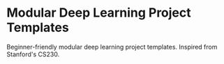 # Modular Deep Learning Project Templates

Beginner-friendly modular deep learning project templates. Inspired from Stanford's CS230.


